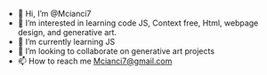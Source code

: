 - 👋 Hi, I’m @Mcianci7
- 👀 I’m interested in learning code JS, Context free, Html, webpage design, and generative art.
- 🌱 I’m currently learning JS
- 💞️ I’m looking to collaborate on generative art projects
- 📫 How to reach me Mcianci7@gmail.com

<!---
Mcianci7/Mcianci7 is a ✨ special ✨ repository because its `README.md` (this file) appears on your GitHub profile.
You can click the Preview link to take a look at your changes.
--->

